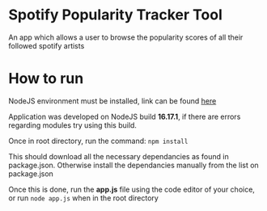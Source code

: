 # Spotify Popularity Tracker Tool
An app which allows a user to browse the popularity scores of all their followed spotify artists

# How to run
NodeJS environment must be installed, link can be found [here](https://nodejs.org/en)

Application was developed on NodeJS build **16.17.1**, if there are errors regarding modules try using this build.

Once in root directory, run the command: <code>npm install</code>

This should download all the necessary dependancies as found in package.json. Otherwise install the dependancies manually from the list on package.json

Once this is done, run the **app.js** file using the code editor of your choice, or run <code>node app.js</code> when in the root directory